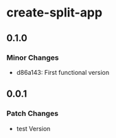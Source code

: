 # create-split-app

## 0.1.0

### Minor Changes

- d86a143: First functional version

## 0.0.1

### Patch Changes

- test Version
